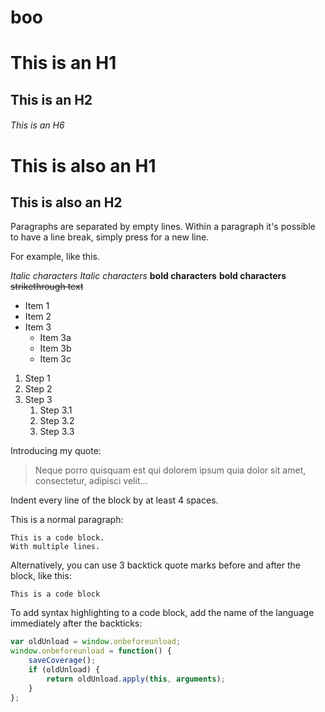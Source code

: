 # boo


# This is an H1
## This is an H2
###### This is an H6

This is also an H1
==================

This is also an H2
------------------

Paragraphs are separated by empty lines. Within a paragraph it's possible to have a line break,
simply press <return> for a new line.

For example,
like this. 


*Italic characters* 
_Italic characters_
**bold characters**
__bold characters__
~~strikethrough text~~

* Item 1
* Item 2
* Item 3
  * Item 3a
  * Item 3b
  * Item 3c
  
1. Step 1
2. Step 2
3. Step 3
   1. Step 3.1
   2. Step 3.2
   3. Step 3.3
   
Introducing my quote:

> Neque porro quisquam est qui 
> dolorem ipsum quia dolor sit amet, 
> consectetur, adipisci velit...

Indent every line of the block by at least 4 spaces.

This is a normal paragraph:

    This is a code block.
    With multiple lines.

Alternatively, you can use 3 backtick quote marks before and after the block, like this:

```
This is a code block
```

To add syntax highlighting to a code block, add the name of the language immediately
after the backticks: 

```javascript
var oldUnload = window.onbeforeunload;
window.onbeforeunload = function() {
    saveCoverage();
    if (oldUnload) {
        return oldUnload.apply(this, arguments);
    }
};
```